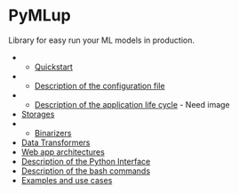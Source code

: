 # PyMLup

Library for easy run your ML models in production.

* + [Quickstart](quickstart.md)
* + [Description of the configuration file](config_file.md)
* + [Description of the application life cycle](life_cycle.md) - Need image
* [Storages](storages.md)
* + [Binarizers](binarizers.md)
* [Data Transformers](data_transformers.md)
* [Web app architectures](web_app_architectures.md)
* [Description of the Python Interface](python_interface.md)
* [Description of the bash commands](bash_commands.md)
* [Examples and use cases](examples.md)
